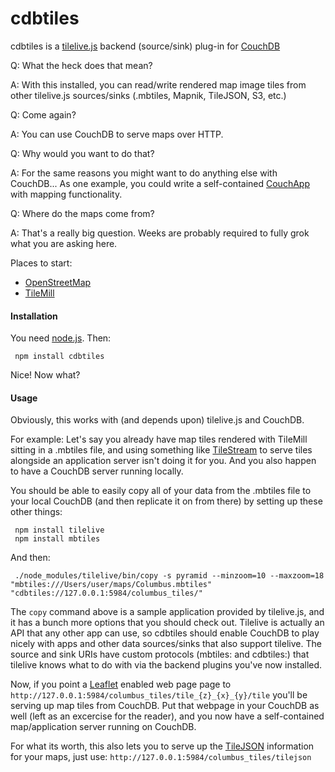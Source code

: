cdbtiles 
==============================

cdbtiles is a [tilelive.js](https://github.com/mapbox/tilelive.js) backend (source/sink) plug-in for [CouchDB](https://couchdb.apache.org/) 

Q: What the heck does that mean?  

A: With this installed, you can read/write rendered map image tiles from other tilelive.js sources/sinks (.mbtiles, Mapnik, TileJSON, S3, etc.)

Q: Come again?

A: You can use CouchDB to serve maps over HTTP.

Q: Why would you want to do that?

A: For the same reasons you might want to do anything else with CouchDB... As one example, you could write a self-contained [CouchApp](http://www.couchapp.org/page/what-is-couchapp) with mapping functionality.

Q: Where do the maps come from?

A: That's a really big question.  Weeks are probably required to fully grok what you are asking here.  

Places to start:  

+ [OpenStreetMap](http://www.openstreetmap.org)
+ [TileMill](https://www.mapbox.com/tilemill/)

#### Installation 

You need [node.js](http://nodejs.org/).  Then:
     
     npm install cdbtiles

Nice!  Now what?

#### Usage

Obviously, this works with (and depends upon) tilelive.js and CouchDB.

For example: Let's say you already have map tiles rendered with TileMill sitting in a .mbtiles file, and using something like [TileStream](https://github.com/mapbox/tilestream) to serve tiles alongside an application server isn't doing it for you. And you also happen to have a CouchDB server running locally.

You should be able to easily copy all of your data from the .mbtiles file to your local CouchDB (and then replicate it on from there) by setting up these other things:
     
     npm install tilelive
     npm install mbtiles

And then:

     ./node_modules/tilelive/bin/copy -s pyramid --minzoom=10 --maxzoom=18  "mbtiles:///Users/user/maps/Columbus.mbtiles" "cdbtiles://127.0.0.1:5984/columbus_tiles/"

The `copy` command above is a sample application provided by tilelive.js, and it has a bunch more options that you should check out. Tilelive is actually an API that any other app can use, so cdbtiles should enable CouchDB to play nicely with apps and other data sources/sinks that also support tilelive. The source and sink URIs have custom protocols (mbtiles: and cdbtiles:) that tilelive knows what to do with via the backend plugins you've now installed.  

Now, if you point a [Leaflet](http://leafletjs.com/) enabled web page page to `http://127.0.0.1:5984/columbus_tiles/tile_{z}_{x}_{y}/tile` you'll be serving up map tiles from CouchDB.  Put that webpage in your CouchDB as well (left as an excercise for the reader), and you now have a self-contained map/application server running on CouchDB. 

For what its worth, this also lets you to serve up the [TileJSON](https://github.com/mapbox/tilejson-spec) information for your maps, just use: `http://127.0.0.1:5984/columbus_tiles/tilejson`


